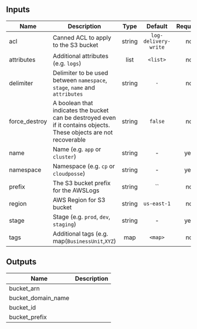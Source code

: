 
## Inputs

| Name | Description | Type | Default | Required |
|------|-------------|:----:|:-----:|:-----:|
| acl | Canned ACL to apply to the S3 bucket | string | `log-delivery-write` | no |
| attributes | Additional attributes (e.g. `logs`) | list | `<list>` | no |
| delimiter | Delimiter to be used between `namespace`, `stage`, `name` and `attributes` | string | `-` | no |
| force_destroy | A boolean that indicates the bucket can be destroyed even if it contains objects. These objects are not recoverable | string | `false` | no |
| name | Name  (e.g. `app` or `cluster`) | string | - | yes |
| namespace | Namespace (e.g. `cp` or `cloudposse`) | string | - | yes |
| prefix | The S3 bucket prefix for the AWSLogs | string | `` | no |
| region | AWS Region for S3 bucket | string | `us-east-1` | no |
| stage | Stage (e.g. `prod`, `dev`, `staging`) | string | - | yes |
| tags | Additional tags (e.g. map(`BusinessUnit`,`XYZ`) | map | `<map>` | no |

## Outputs

| Name | Description |
|------|-------------|
| bucket_arn |  |
| bucket_domain_name |  |
| bucket_id |  |
| bucket_prefix |  |


